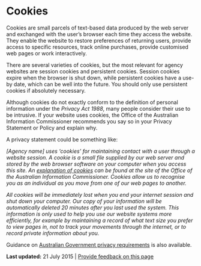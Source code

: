 Cookies
=======

Cookies are small parcels of text-based data produced by the web server and exchanged with the user’s browser each time they access the website. They enable the website to restore preferences of returning users, provide access to specific resources, track online purchases, provide customised web pages or work interactively.

There are several varieties of cookies, but the most relevant for agency websites are session cookies and persistent cookies. Session cookies expire when the browser is shut down, while persistent cookies have a use-by date, which can be well into the future. You should only use persistent cookies if absolutely necessary.

Although cookies do not exactly conform to the definition of personal information under the *Privacy Act 1988*, many people consider their use to be intrusive. If your website uses cookies, the Office of the Australian Information Commissioner recommends you say so in your Privacy Statement or Policy and explain why.

A privacy statement could be something like:

*[Agency name] uses ‘cookies’ for maintaining contact with a user through a website session. A cookie is a small file supplied by our web server and stored by the web browser software on your computer when you access this site. An* [*explanation of cookies*](http://www.oaic.gov.au/privacy/privacy-resources/privacy-fact-sheets/other/privacy-fact-sheet-4-online-behavioural-advertising-know-your-options) *can be found at the site of the Office of the Australian Information Commissioner. Cookies allow us to recognise you as an individual as you move from one of our web pages to another.*

*All cookies will be immediately lost when you end your internet session and shut down your computer. Our copy of your information will be automatically deleted 20 minutes after you last used the system. This information is only used to help you use our website systems more efficiently, for example by maintaining a record of what text size you prefer to view pages in, not to track your movements through the internet, or to record private information about you.*

Guidance on [Australian Government privacy requirements](491.html) is also available.

**Last updated:** 21 July 2015 | [Provide feedback on this page](../feedback%3Furl_from=Cookies.html)

